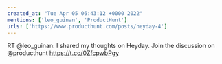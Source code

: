 ```yaml
---
created_at: "Tue Apr 05 06:43:12 +0000 2022"
mentions: ['leo_guinan', 'ProductHunt']
urls: ['https://www.producthunt.com/posts/heyday-4']
---
```


RT @leo_guinan: I shared my thoughts on Heyday. Join the discussion on @producthunt https://t.co/0ZfcpwbPgy